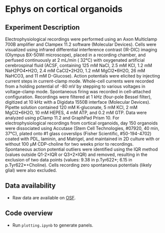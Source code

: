 # Ephys on cortical organoids

## Experiment Description
Electrophysiological recordings were performed using an Axon Multiclamp 700B amplifier and Clampex 11.2 software (Molecular Devices). Cells were visualized using infrared differential interference contrast (IR-DIC) imaging (Olympus BX-50WI microscope), placed in a recording chamber, and perfused continuously at 2 mL/min ( 32°C) with oxygenated artificial cerebrospinal fluid (ACSF, containing 125 mM NaCl, 2.5 mM KCl, 1.2 mM NaH2PO4•H2O, 2.4 mM CaCl2•2H2O, 1.2 mM MgCl2•6H2O, 26 mM NaHCO3, and 11 mM D-Glucose).
Action potentials were elicited by injecting current steps in current-clamp mode. Whole-cell currents were recorded from a holding potential of -80 mV by stepping to various voltages in voltage-clamp mode. Spontaneous firing was recorded in cell-attached configuration. Recordings were filtered at 1 kHz (four-pole Bessel filter), digitized at 10 kHz with a Digidata 1550B interface (Molecular Devices). Pipette solution contained 120 mM K-gluconate, 5 mM KCl, 2 mM MgCl2•6H2O, 10 mM HEPES, 4 mM ATP, and 0.2 mM GTP. Data were analyzed using pClamp 11.2 and GraphPad Prism 10.
For electrophysiological recordings from cortical organoids, day 150 organoids were dissociated using Accutase (Stem Cell Technologies, #07920, 40 min, 37°C), plated onto #1 glass coverslips (Fisher Scientific, #50-194-4702) coated with PDL, laminin, and Matrigel, and maintained in 2D culture with or without 100 µM CDP-choline for two weeks prior to recordings.
Spontaneous action potential outliers were identified using the IQR method (values outside Q1-2×IQR or Q3+2×IQR) and removed, resulting in the exclusion of two data points (values: 9.38 in p.Tyr622*; 6.15 in p.Tyr622*+Choline). Cells recording zero spontaneous potentials (likely glial) were also excluded.

## Data availability
- Raw data are available on [OSF](https://osf.io/em92c/).

## Code overview
- Run `plotting.ipynb` to generate panels.
